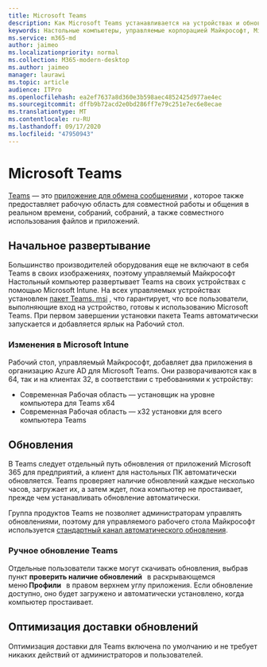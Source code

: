 ```yaml
---
title: Microsoft Teams
description: Как Microsoft Teams устанавливается на устройствах и обновляется позже
keywords: Настольные компьютеры, управляемые корпорацией Майкрософт, Microsoft 365, служба, документация, приложения, бизнес-приложения, бизнес-приложения
ms.service: m365-md
author: jaimeo
ms.localizationpriority: normal
ms.collection: M365-modern-desktop
ms.author: jaimeo
manager: laurawi
ms.topic: article
audience: ITPro
ms.openlocfilehash: ea2ef7637a8d360e3b598aec4852425d977ae4ec
ms.sourcegitcommit: dffb9b72acd2e0bd286ff7e79c251e7ec6e8ecae
ms.translationtype: MT
ms.contentlocale: ru-RU
ms.lasthandoff: 09/17/2020
ms.locfileid: "47950943"
---
```

# <a name="microsoft-teams"></a>Microsoft Teams

[Teams](https://www.microsoft.com/microsoft-365/microsoft-teams/group-chat-software) — это [приложение для обмена сообщениями](https://support.microsoft.com/office/microsoft-teams-basics-6d5f52e6-5306-4096-ac24-c3082b79eaf0) , которое также предоставляет рабочую область для совместной работы и общения в реальном времени, собраний, собраний, а также совместного использования файлов и приложений.

## <a name="initial-deployment"></a>Начальное развертывание

Большинство производителей оборудования еще не включают в себя Teams в своих изображениях, поэтому управляемый Майкрософт Настольный компьютер развертывает Teams на своих устройствах с помощью Microsoft Intune. На всех управляемых устройствах установлен [пакет Teams. msi](https://docs.microsoft.com/MicrosoftTeams/msi-deployment#how-the-microsoft-teams-msi-package-works) , что гарантирует, что все пользователи, выполняющие вход на устройство, готовы к использованию Microsoft Teams. При первом завершении установки пакета Teams автоматически запускается и добавляется ярлык на Рабочий стол.

### <a name="microsoft-intune-changes"></a>Изменения в Microsoft Intune

Рабочий стол, управляемый Майкрософт, добавляет два приложения в организацию Azure AD для Microsoft Teams. Они разворачиваются как в 64, так и на клиентах 32, в соответствии с требованиями к устройству:  

- Современная Рабочая область — установщик на уровне компьютера для Teams x64  
- Современная Рабочая область — x32 установки для всего компьютера Teams

## <a name="updates"></a>Обновления

В Teams следует отдельный путь обновления от приложений Microsoft 365 для предприятий, а клиент для настольных ПК автоматически обновляется. Teams проверяет наличие обновлений каждые несколько часов, загружает их, а затем ждет, пока компьютер не простаивает, прежде чем устанавливать обновление автоматически.  

Группа продуктов Teams не позволяет администраторам управлять обновлениями, поэтому для управляемого рабочего стола Майкрософт используется [стандартный канал автоматического обновления](https://docs.microsoft.com/microsoftteams/teams-client-update#can-admins-deploy-updates-instead-of-teams-auto-updating).

### <a name="manually-updating-teams"></a>Ручное обновление Teams

Отдельные пользователи также могут скачивать обновления, выбрав пункт **проверить наличие обновлений**   в раскрывающемся меню **Профили**   в правом верхнем углу приложения. Если обновление доступно, оно будет загружено и автоматически установлено, когда компьютер простаивает.

## <a name="delivery-optimization-of-updates"></a>Оптимизация доставки обновлений

Оптимизация доставки для Teams включена по умолчанию и не требует никаких действий от администраторов и пользователей. 